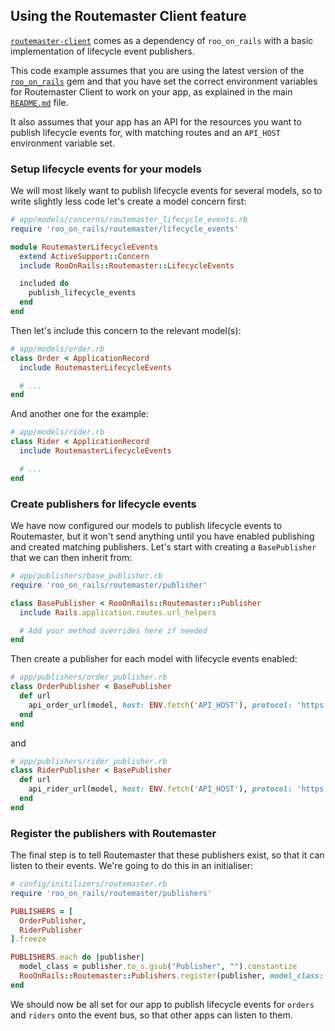## Using the Routemaster Client feature

[`routemaster-client`](https://github.com/deliveroo/routemaster-client) comes as a dependency of `roo_on_rails` with a basic implementation of lifecycle event publishers.

This code example assumes that you are using the latest version of the [`roo_on_rails`](roo_on_rails) gem and that you have set the correct environment variables for Routemaster Client to work on your app, as explained in the main [`README.md`](roo_on_rails#routemaster-client) file.

It also assumes that your app has an API for the resources you want to publish lifecycle events for, with matching routes and an `API_HOST` environment variable set.

### Setup lifecycle events for your models

We will most likely want to publish lifecycle events for several models, so to write slightly less code let's create a model concern first:

```ruby
# app/models/concerns/routemaster_lifecycle_events.rb
require 'roo_on_rails/routemaster/lifecycle_events'

module RoutemasterLifecycleEvents
  extend ActiveSupport::Concern
  include RooOnRails::Routemaster::LifecycleEvents

  included do
    publish_lifecycle_events
  end
end
```

Then let's include this concern to the relevant model(s):

```ruby
# app/models/order.rb
class Order < ApplicationRecord
  include RoutemasterLifecycleEvents

  # ...
end
```

And another one for the example:

```ruby
# app/models/rider.rb
class Rider < ApplicationRecord
  include RoutemasterLifecycleEvents

  # ...
end
```

### Create publishers for lifecycle events

We have now configured our models to publish lifecycle events to Routemaster, but it won't send anything until you have enabled publishing and created matching publishers. Let's start with creating a `BasePublisher` that we can then inherit from:

```ruby
# app/publishers/base_publisher.rb
require 'roo_on_rails/routemaster/publisher'

class BasePublisher < RooOnRails::Routemaster::Publisher
  include Rails.application.routes.url_helpers

  # Add your method overrides here if needed
end
```

Then create a publisher for each model with lifecycle events enabled:

```ruby
# app/publishers/order_publisher.rb
class OrderPublisher < BasePublisher
  def url
    api_order_url(model, host: ENV.fetch('API_HOST'), protocol: 'https')
  end
end
```

and

```ruby
# app/publishers/rider_publisher.rb
class RiderPublisher < BasePublisher
  def url
    api_rider_url(model, host: ENV.fetch('API_HOST'), protocol: 'https')
  end
end
```

### Register the publishers with Routemaster

The final step is to tell Routemaster that these publishers exist, so that it can listen to their events. We're going to do this in an initialiser:

```ruby
# config/initilizers/routemaster.rb
require 'roo_on_rails/routemaster/publishers'

PUBLISHERS = [
  OrderPublisher,
  RiderPublisher
].freeze

PUBLISHERS.each do |publisher|
  model_class = publisher.to_s.gsub("Publisher", "").constantize
  RooOnRails::Routemaster::Publishers.register(publisher, model_class: model_class)
end
```

We should now be all set for our app to publish lifecycle events for `orders` and `riders` onto the event bus, so that other apps can listen to them.
